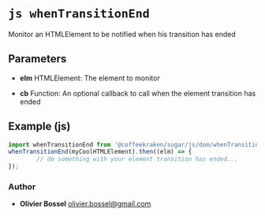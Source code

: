 


<!-- @namespace    sugar.js.dom -->

# ```js whenTransitionEnd ```


Monitor an HTMLElement to be notified when his transition has ended

## Parameters

- **elm**  HTMLElement: The element to monitor

- **cb**  Function: An optional callback to call when the element transition has ended



## Example (js)

```js
import whenTransitionEnd from '@coffeekraken/sugar/js/dom/whenTransitionEnd'
whenTransitionEnd(myCoolHTMLElement).then((elm) => {
		// do something with your element transition has ended...
});
```


### Author
- **Olivier Bossel** <a href="mailto:olivier.bossel@gmail.com">olivier.bossel@gmail.com</a> 



